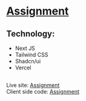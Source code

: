 # [Assignment](https://assignment-alpha-nine.vercel.app/)

## Technology:

- Next JS
- Tailwind CSS
- Shadcn/ui
- Vercel

##

Live site: [Assignment](https://assignment-alpha-nine.vercel.app/) <br>
Client side code: [Assignment](https://github.com/alamin931761/assignment)
